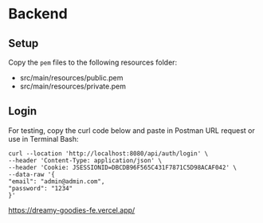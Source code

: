 # Backend

## Setup

Copy the `pem` files to the following resources folder:

- src/main/resources/public.pem
- src/main/resources/private.pem

## Login

For testing, copy the curl code below and paste in Postman URL request or use in Terminal Bash:

```
curl --location 'http://localhost:8080/api/auth/login' \
--header 'Content-Type: application/json' \
--header 'Cookie: JSESSIONID=DBCDB96F565C431F7871C5D98ACAF042' \
--data-raw '{
"email": "admin@admin.com",
"password": "1234"
}'
```

https://dreamy-goodies-fe.vercel.app/
